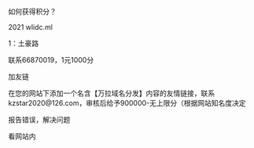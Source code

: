 <p>如何获得积分？</p>
<p>2021 wlidc.ml</p>



<p>1：土豪路</p>
<p>联系66870019，1元1000分</p>



<p>加友链</p>
<p>在您的网站下添加一个名含【万拉域名分发】内容的友情链接，联系kzstar2020@126.com，审核后给予900000-无上限分（根据网站知名度决定</p>



<p>报告错误，解决问题</p>
<p>看网站内</p>
